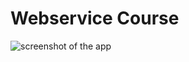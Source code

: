 # Webservice Course

![screenshot of the app](https://raw.githubusercontent.com/praveenorugantitech/praveenorugantitech-express-js/master/tech.PNG)
 



